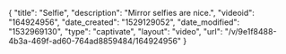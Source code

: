 {
    "title": "Selfie",
    "description": "Mirror selfies are nice.",
    "videoid": "164924956",
    "date_created": "1529129052",
    "date_modified": "1532969130",
    "type": "captivate",
    "layout": "video",
    "url": "\/v\/9e1f8488-4b3a-469f-ad60-764ad8859484\/164924956"
}